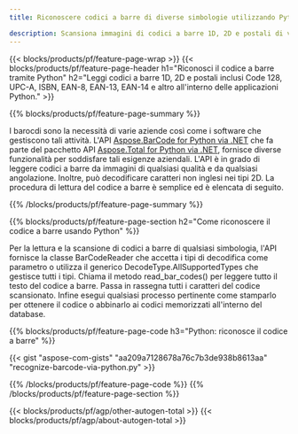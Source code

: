 ```yaml
---
title: Riconoscere codici a barre di diverse simbologie utilizzando Python 

description: Scansiona immagini di codici a barre 1D, 2D e postali di varie simbologie tra cui 128 e QR in Python utilizzando poche righe di codice 
---
```


{{< blocks/products/pf/feature-page-wrap >}}
{{< blocks/products/pf/feature-page-header h1="Riconosci il codice a barre tramite Python" h2="Leggi codici a barre 1D, 2D e postali inclusi Code 128, UPC-A, ISBN, EAN-8, EAN-13, EAN-14 e altro all'interno delle applicazioni Python." >}}

{{% blocks/products/pf/feature-page-summary %}}

I barocdi sono la necessità di varie aziende così come i software che gestiscono tali attività. L'API [Aspose.BarCode for Python via .NET](https://products.aspose.com/barcode/python-net/) che fa parte del pacchetto API [Aspose.Total for Python via .NET](https://products.aspose.com/total/python-net/), fornisce diverse funzionalità per soddisfare tali esigenze aziendali. L'API è in grado di leggere codici a barre da immagini di qualsiasi qualità e da qualsiasi angolazione. Inoltre, può decodificare caratteri non inglesi nei tipi 2D. La procedura di lettura del codice a barre è semplice ed è elencata di seguito.

{{% /blocks/products/pf/feature-page-summary  %}}

{{% blocks/products/pf/feature-page-section  h2="Come riconoscere il codice a barre usando Python" %}}

Per la lettura e la scansione di codici a barre di qualsiasi simbologia, l'API fornisce la classe BarCodeReader che accetta i tipi di decodifica come parametro o utilizza il generico DecodeType.AllSupportedTypes che gestisce tutti i tipi. Chiama il metodo read_bar_codes() per leggere tutto il testo del codice a barre. Passa in rassegna tutti i caratteri del codice scansionato. Infine esegui qualsiasi processo pertinente come stamparlo per ottenere il codice o abbinarlo ai codici memorizzati all'interno del database.

{{% blocks/products/pf/feature-page-code h3="Python: riconosce il codice a barre" %}}

{{< gist "aspose-com-gists" "aa209a7128678a76c7b3de938b8613aa" "recognize-barcode-via-python.py" >}}

{{% /blocks/products/pf/feature-page-code  %}}
{{% /blocks/products/pf/feature-page-section %}}

{{< blocks/products/pf/agp/other-autogen-total >}}
{{< blocks/products/pf/agp/about-autogen-total >}}